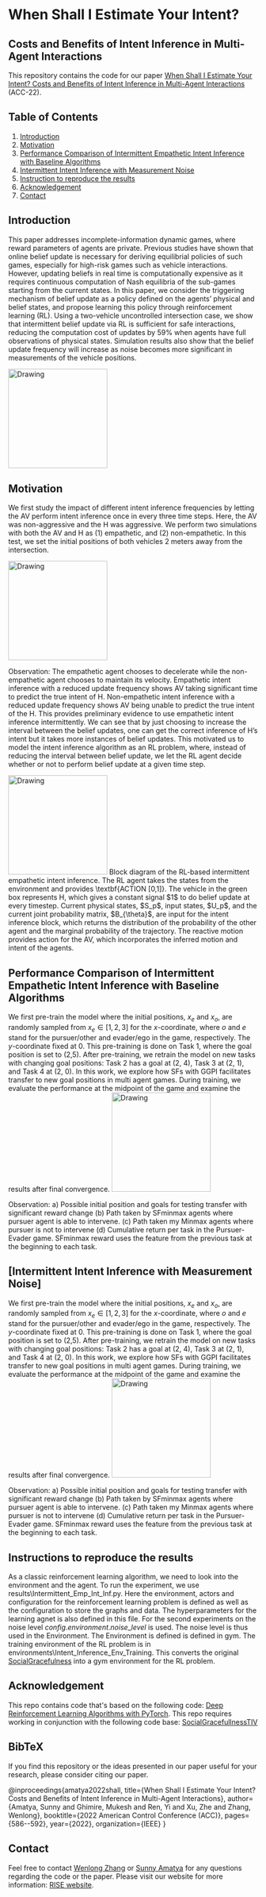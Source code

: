 # When Shall I Estimate Your Intent?
## Costs and Benefits of Intent Inference in Multi-Agent Interactions

This repository contains the code for our paper [When Shall I Estimate Your Intent?
Costs and Benefits of Intent Inference in Multi-Agent Interactions](https://ieeexplore.ieee.org/abstract/document/9867155) (ACC-22).

## Table of Contents
1. [Introduction](#introruction)
2. [Motivation](#result_1)
3. [Performance Comparison of Intermittent Empathetic Intent Inference with Baseline Algorithms](#results_2)
4. [Intermittent Intent Inference with Measurement Noise](#results_3)
5. [Instruction to reproduce the results](#instruction)
6. [Acknowledgement](#ackowledgements)
7. [Contact](#contact)
   
## Introduction <a name="introduction"></a>

This paper addresses incomplete-information dynamic games, where reward parameters of agents are private. Previous studies have shown that online belief update is necessary for deriving equilibrial policies of such games, especially for high-risk games such as vehicle interactions. However, updating beliefs in real time is computationally expensive as it requires continuous computation of Nash equilibria of the sub-games starting from the current states. In this paper, we consider the triggering mechanism of belief update as a policy defined on the agents’ physical and belief states, and propose learning this policy through reinforcement learning (RL). Using a two-vehicle uncontrolled intersection case, we show that intermittent belief update via RL is sufficient for safe interactions, reducing the computation cost of updates by 59% when agents have full observations of physical states. Simulation results also show that the belief update frequency will increase as noise becomes more significant in measurements of the vehicle positions.

<img src="paper_results/Slide2.PNG" alt="Drawing" style="height: 200px;"/> 

## Motivation <a name="results_1"></a>
We first study the impact of different intent inference frequencies by letting the AV perform intent inference once in every three time steps. Here, the AV was non-aggressive and the H was aggressive. We perform two simulations with both the AV and H as (1) empathetic, and (2) non-empathetic. In this test, we set the initial positions of both vehicles 2 meters away from the intersection. 

<img src="paper_results/Slide3.PNG" alt="Drawing" style="height: 200px;"/> 

Observation: The empathetic agent chooses to decelerate while the non-empathetic agent chooses to maintain its velocity. Empathetic intent inference with a reduced update frequency shows AV taking significant time to predict the true intent of H. Non-empathetic intent inference with a reduced update frequency shows AV being unable to predict the true intent of the H. This provides preliminary evidence to use empathetic intent inference intermittently. We can see that by just choosing to increase the interval between the belief updates, one can get the correct inference of H’s intent but it takes more instances of belief updates. This motivated us to model the intent inference algorithm as an RL problem, where, instead of reducing the interval between belief update, we let the RL agent decide whether or not to perform belief update at a given time step.

<img src="paper_results/Slide1.PNG" alt="Drawing" style="height: 200px;"/> 
Block diagram of the RL-based intermittent empathetic intent inference. The RL agent takes the states from the environment and provides \textbf{ACTION [0,1]}. The vehicle in the green box represents H, which gives a constant signal $1$ to do belief update at every timestep. Current physical states, $S_p$, input states, $U_p$, and the current joint probability matrix, $B_{\theta}$, are input for the intent inference block, which returns the distribution of the probability of the other agent and the marginal probability of the trajectory. The reactive motion provides action for the AV, which incorporates the inferred motion and intent of the agents.


## Performance Comparison of Intermittent Empathetic Intent Inference with Baseline Algorithms <a name="results_2"></a>
We first pre-train the model where the initial positions, $x_e$ and $x_{o}$, are randomly sampled from $x_e \in [1,2,3]$ for the $x$-coordinate, where $o$ and $e$ stand for the pursuer/other and evader/ego in the game, respectively. The $y$-coordinate fixed at 0.  This pre-training is done on Task 1, where the goal position is set to (2,5). After pre-training, we retrain the model on new tasks with changing goal positions: Task 2 has a goal at (2, 4), Task 3 at (2, 1), and Task 4 at (2, 0).
In this work, we explore how SFs with GGPI facilitates transfer to new goal positions in multi agent games. During training, we evaluate the performance at the midpoint of the game and examine the results after final convergence.
<img src="paper_results/Slide4.PNG" alt="Drawing" style="height: 200px;"/> 

Observation: a) Possible initial position and goals for testing transfer with significant reward change (b) Path taken by SFminmax agents where pursuer agent
is able to intervene. (c) Path taken my Minmax agents where pursuer is not to intervene (d) Cumulative return per task in the Pursuer-Evader game.
SFminmax reward uses the feature from the previous task at the beginning to each task.

## [Intermittent Intent Inference with Measurement Noise] <a name="results_3"></a>
We first pre-train the model where the initial positions, $x_e$ and $x_{o}$, are randomly sampled from $x_e \in [1,2,3]$ for the $x$-coordinate, where $o$ and $e$ stand for the pursuer/other and evader/ego in the game, respectively. The $y$-coordinate fixed at 0.  This pre-training is done on Task 1, where the goal position is set to (2,5). After pre-training, we retrain the model on new tasks with changing goal positions: Task 2 has a goal at (2, 4), Task 3 at (2, 1), and Task 4 at (2, 0).
In this work, we explore how SFs with GGPI facilitates transfer to new goal positions in multi agent games. During training, we evaluate the performance at the midpoint of the game and examine the results after final convergence.
<img src="paper_results/Slide4.PNG" alt="Drawing" style="height: 200px;"/> 

Observation: a) Possible initial position and goals for testing transfer with significant reward change (b) Path taken by SFminmax agents where pursuer agent
is able to intervene. (c) Path taken my Minmax agents where pursuer is not to intervene (d) Cumulative return per task in the Pursuer-Evader game.
SFminmax reward uses the feature from the previous task at the beginning to each task.


## Instructions to reproduce the results <a name="instruction"></a>
As a classic reinforcement learning algorithm, we need to look into the environment and the agent.
To run the experiment, we use results\Intermittent_Emp_Int_Inf.py. Here the environment, actors and configuration for the reinforcement learning problem is defined as well as the configuration to store the graphs and data. The hyperparameters for the learning agnet is also defined in this file. For the second experiments on the noise level $config.environment.noise\_level$ is used. The noise level is thus used in the Environment. The Environment is defined is defined in gym. The training environment of the RL problem is in environments\Intent_Inference_Env_Training. This converts the original [SocialGracefulness](https://ieeexplore.ieee.org/stamp/stamp.jsp?arnumber=8911426) into a gym environment for the RL problem. 

## Acknowledgement  <a name="acknowledgement"></a>
This repo contains code that's based on the following code: [Deep Reinforcement Learning Algorithms with PyTorch](https://github.com/p-christ/Deep-Reinforcement-Learning-Algorithms-with-PyTorch).
This repo requires working in conjunction with the following code base: [SocialGracefullnessTIV](https://github.com/sunamatya/SocialGracefullnessTIV)


## BibTeX

If you find this repository or the ideas presented in our paper useful for your research, please consider citing our paper.

@inproceedings{amatya2022shall,
  title={When Shall I Estimate Your Intent? Costs and Benefits of Intent Inference in Multi-Agent Interactions},
  author={Amatya, Sunny and Ghimire, Mukesh and Ren, Yi and Xu, Zhe and Zhang, Wenlong},
  booktitle={2022 American Control Conference (ACC)},
  pages={586--592},
  year={2022},
  organization={IEEE}
}


## Contact <a name="contact"></a>

Feel free to contact <a href="mailto:Wenlong.Zhang@asu.edu">Wenlong Zhang</a> or <a href="mailto:sunnyamatya@gmail.com">Sunny Amatya</a> for any questions regarding the code or the paper. Please visit our website for more information: [RISE website](https://home.riselab.info/).

